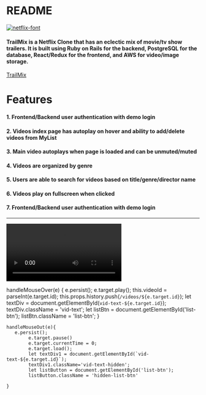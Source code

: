 # README
  <a href="trailmix-aa.herokuapp.com">
    <img src="https://fontmeme.com/permalink/200602/b89239ba0483c23a0be252ebcabbe556.png"
    alt="netflix-font"
    id='logo' /></a>

#### TrailMix is a Netflix Clone that has an eclectic mix of movie/tv show trailers. It is built using Ruby on Rails for the backend, PostgreSQL for the database, React/Redux for the frontend, and AWS for video/image storage.  


<a href="trailmix-aa.herokuapp.com">TrailMix</a>

# Features
#### 1. Frontend/Backend user authentication with demo login
#### 2. Videos index page has autoplay on hover and ability to add/delete videos from MyList
#### 3. Main video autoplays when page is loaded and can be unmuted/muted
#### 4. Videos are organized by genre
#### 5. Users are able to search for videos based on title/genre/director name
#### 6. Videos play on fullscreen when clicked
#### 7. Frontend/Backend user authentication with demo login
***

<video src='https://giphy.com/gifs/SVBF2lXBmIamFFzOFs/html5'></video>

handleMouseOver(e) {
        e.persist();
            e.target.play();
            this.videoId = parseInt(e.target.id);
            this.props.history.push(`/videos/${e.target.id}`);
            let textDiv = document.getElementById(`vid-text-${e.target.id}`);
            textDiv.className = 'vid-text';
            let listBtn = document.getElementById('list-btn');
            listBtn.className = 'list-btn';
    }



    handleMouseOut(e){
       e.persist();
            e.target.pause()
            e.target.currentTime = 0;
            e.target.load();
            let textDiv1 = document.getElementById(`vid-text-${e.target.id}`);
            textDiv1.className='vid-text-hidden';
            let listButton = document.getElementById('list-btn');
            listButton.className = 'hidden-list-btn'

    }